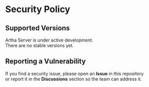 # Security Policy

## Supported Versions
Artha Server is under active development.  
There are no stable versions yet.

## Reporting a Vulnerability
If you find a security issue, please open an **Issue** in this repository  
or report it in the **Discussions** section so the team can address it.
